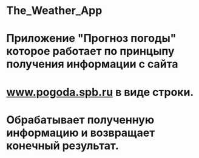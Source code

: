 # The_Weather_App
# Приложение "Прогноз погоды" которое работает по принцыпу получения информации с сайта 
# www.pogoda.spb.ru в виде строки. 
# Обрабатывает полученную информацию и возвращает конечный результат.
